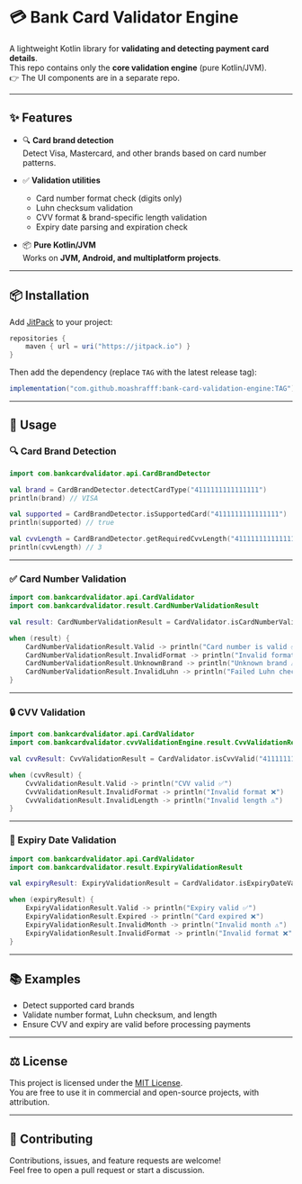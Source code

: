 # 💳 Bank Card Validator Engine

A lightweight Kotlin library for **validating and detecting payment card details**.  
This repo contains only the **core validation engine** (pure Kotlin/JVM).  
👉 The UI components are in a separate repo.

---

## ✨ Features

- 🔍 **Card brand detection**  
  Detect Visa, Mastercard, and other brands based on card number patterns.

- ✅ **Validation utilities**  
  - Card number format check (digits only)  
  - Luhn checksum validation  
  - CVV format & brand-specific length validation  
  - Expiry date parsing and expiration check  

- 📦 **Pure Kotlin/JVM**  
  Works on **JVM, Android, and multiplatform projects**.

---

## 📦 Installation

Add [JitPack](https://jitpack.io) to your project:

```gradle
repositories {
    maven { url = uri("https://jitpack.io") }
}
```

Then add the dependency (replace `TAG` with the latest release tag):

```gradle
implementation("com.github.moashrafff:bank-card-validation-engine:TAG")
```

---

## 🚀 Usage

### 🔍 Card Brand Detection

```kotlin
import com.bankcardvalidator.api.CardBrandDetector

val brand = CardBrandDetector.detectCardType("4111111111111111")
println(brand) // VISA

val supported = CardBrandDetector.isSupportedCard("4111111111111111")
println(supported) // true

val cvvLength = CardBrandDetector.getRequiredCvvLength("4111111111111111")
println(cvvLength) // 3
```

---

### ✅ Card Number Validation

```kotlin
import com.bankcardvalidator.api.CardValidator
import com.bankcardvalidator.result.CardNumberValidationResult

val result: CardNumberValidationResult = CardValidator.isCardNumberValid("4111111111111111")

when (result) {
    CardNumberValidationResult.Valid -> println("Card number is valid ✅")
    CardNumberValidationResult.InvalidFormat -> println("Invalid format ❌")
    CardNumberValidationResult.UnknownBrand -> println("Unknown brand ⚠️")
    CardNumberValidationResult.InvalidLuhn -> println("Failed Luhn check ❌")
}
```

---

### 🔒 CVV Validation

```kotlin
import com.bankcardvalidator.api.CardValidator
import com.bankcardvalidator.cvvValidationEngine.result.CvvValidationResult

val cvvResult: CvvValidationResult = CardValidator.isCvvValid("4111111111111111", "123")

when (cvvResult) {
    CvvValidationResult.Valid -> println("CVV valid ✅")
    CvvValidationResult.InvalidFormat -> println("Invalid format ❌")
    CvvValidationResult.InvalidLength -> println("Invalid length ⚠️")
}
```

---

### 📅 Expiry Date Validation

```kotlin
import com.bankcardvalidator.api.CardValidator
import com.bankcardvalidator.result.ExpiryValidationResult

val expiryResult: ExpiryValidationResult = CardValidator.isExpiryDateValid("12/25")

when (expiryResult) {
    ExpiryValidationResult.Valid -> println("Expiry valid ✅")
    ExpiryValidationResult.Expired -> println("Card expired ❌")
    ExpiryValidationResult.InvalidMonth -> println("Invalid month ⚠️")
    ExpiryValidationResult.InvalidFormat -> println("Invalid format ❌")
}
```

---

## 📚 Examples

- Detect supported card brands
- Validate number format, Luhn checksum, and length
- Ensure CVV and expiry are valid before processing payments

---

## ⚖️ License

This project is licensed under the [MIT License](LICENSE).  
You are free to use it in commercial and open-source projects, with attribution.

---

## 🤝 Contributing

Contributions, issues, and feature requests are welcome!  
Feel free to open a pull request or start a discussion.
